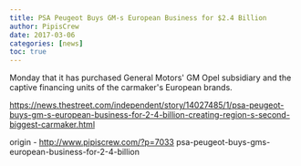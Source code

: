 ```yaml
---
title: PSA Peugeot Buys GM-s European Business for $2.4 Billion
author: PipisCrew
date: 2017-03-06
categories: [news]
toc: true
---
```


Monday that it has purchased General Motors' GM Opel subsidiary and the captive financing units of the carmaker's European brands.

https://news.thestreet.com/independent/story/14027485/1/psa-peugeot-buys-gm-s-european-business-for-2-4-billion-creating-region-s-second-biggest-carmaker.html

origin - http://www.pipiscrew.com/?p=7033 psa-peugeot-buys-gms-european-business-for-2-4-billion
